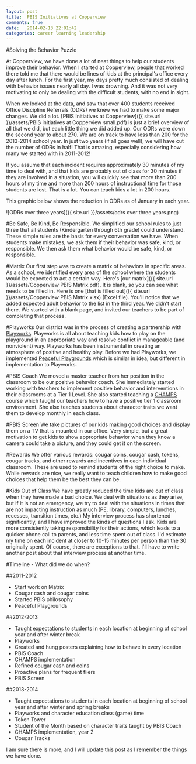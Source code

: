 ```yaml
---
layout: post
title:  PBIS Initiatives at Copperview
comments: true
date:   2014-02-13 22:01:42
categories: career learning leadership
---
```

#Solving the Behavior Puzzle

At Copperview, we have done a lot of neat things to help our students improve their behavior. When I started at Copperview, people that worked there told me that there would be lines of kids at the principal's office  every day after lunch. For the first year, my days pretty much consisted of dealing with behavior issues nearly all day. I was drowning. And it was not very motivating to only be dealing with the difficult students, with no end in sight. 

When we looked at the data, and saw that over 400 students received Office Discipline Referrals (ODRs) we knew we had to make some major changes. We did a lot. [PBIS Initiatives at Copperview]({{ site.url }}/assets/PBIS initiatives at Copperview small.pdf) is just a brief overview of all that we did, but each little thing we did added up. Our ODRs were down the second year to about 270. We are on track to have less than 200 for the 2013-2014 school year. In just two years (if all goes well), we will have cut the number of ODRs in half! That is amazing, especially considering how many we started with in 2011-2012!

If you assume that each incident requires approximately 30 minutes of my time to deal with, and that kids are probably out of class for 30 minutes if they are involved in a situation, you will quickly see that more than 200 hours of my time and more than 200 hours of instructional time for those students are lost. That is a lot. You can teach kids a lot in 200 hours. 

This graphic below shows the reduction in ODRs as of January in each year. 

![ODRs over three years]({{ site.url }}/assets/odrs over three years.png)

#Be Safe, Be Kind, Be Responsible. 
We simplified our school rules to just three that all students (Kindergarten through 6th grade) could understand. These simple rules are the basis for every conversation we have. When students make mistakes, we ask them if their behavior was safe, kind, or responsible. We then ask them what behavior would be safe, kind, or responsible. 

#Matrix
Our first step was to create a matrix of behaviors in specific areas. As a school, we identified every area of the school where the students would be expected to act a certain way. Here's [our matrix]({{ site.url }}/assets/Copperview PBIS Matrix.pdf). It is blank, so you can see what needs to be filled in. Here is one [that is filled out]({{ site.url }}/assets/Copperview PBIS Matrix.xlsx) (Excel file). You'll notice that we added expected adult behavior to the list in the third year. We didn't start there. We started with a blank page, and invited our teachers to be part of completing that process. 

#Playworks
Our district was in the process of creating a partnership with [Playworks](http://www.playworks.org/communities/national?). Playworks is all about teaching kids how to play on the playground in an appropriate way and resolve conflict in manageable (and nonviolent) way. Playworks has been instrumental in creating an atmosphere of positive and healthy play. Before we had Playworks, we implemented [Peaceful Playgrounds](http://www.peacefulplaygrounds.com) which is similar in idea, but different in implementation to Playworks. 

#PBIS Coach
We moved a master teacher from her position in the classroom to be our positive behavior coach. She immediately started working with teachers to implement positive behavior and interventions in their classrooms at a Tier 1 Level. She also started teaching a [CHAMPS](http://www.amazon.com/gp/product/B002LS1AJ4/ref=as_li_ss_tl?ie=UTF8&camp=1789&creative=390957&creativeASIN=B002LS1AJ4&linkCode=as2&tag=jethrojonesco-20) course which taught our teachers how to have a positive tier 1 classroom environment. She also teaches students about character traits we want them to develop monthly in each class.

#PBIS Screen
We take pictures of our kids making good choices and display them on a TV that is mounted in our office. Very simple, but a great motivation to get kids to show appropriate behavior when they know a camera could take a picture, and they could get it on the screen. 

#Rewards
We offer various rewards: cougar coins, cougar cash, tokens, cougar tracks, and other rewards and incentives in each individual classroom. These are used to remind students of the right choice to make. While rewards are nice, we really want to teach children how to make good choices that help them be the best they can be. 

#Kids Out of Class 
We have greatly reduced the time kids are out of class when they have made a bad choice. We deal with situations as they arise, but if it is not an emergency, we try to deal with the situations in times that are not impacting instruction as much (PE, library, computers, lunches, recesses, transition times, etc.) My interview process has shortened significantly, and I have improved the kinds of questions I ask. Kids are more consistently taking responsibility for their actions, which leads to a quicker phone call to parents, and less time spent out of class. I'd estimate my time on each incident at closer to 10-15 minutes per person than the 30 originally spent. Of course, there are exceptions to that. I'll have to write another post about that interview process at another time. 

#Timeline - What did we do when? 

##2011-2012 

* Start work on Matrix
* Cougar cash and cougar coins
* Started PBIS philosophy
* Peaceful Playgrounds

##2012-2013

* Taught expectations to students in each location at beginning of school year and after winter break
* Playworks
* Created and hung posters explaining how to behave in every location
* PBIS Coach
* CHAMPS implementation
* Refined cougar cash and coins
* Proactive plans for frequent fliers
* PBIS Screen

##2013-2014

* Taught expectations to students in each location at beginning of school year and after winter and spring breaks
* Playworks and character education class (game) time
* Token Tower
* Student of the Month based on character traits taught by PBIS Coach
* CHAMPS implementation, year 2
* Cougar Tracks

I am sure there is more, and I will update this post as I remember the things we have done. 